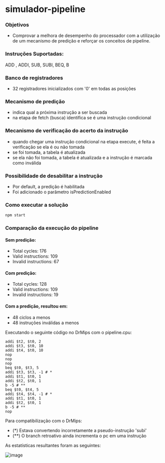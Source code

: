 # simulador-pipeline

### Objetivos  
- Comprovar a melhora de desempenho do processador com a utilização de um mecanismo de predição e reforçar os conceitos de pipeline.

### Instruções Suportadas:

ADD , ADDI, SUB, SUBI, BEQ, B

### Banco de registradores
- 32 registradores inicializados com '0' em todas as posições

### Mecanismo de predição
- indica qual a próxima instrução a ser buscada
- na etapa de fetch (busca) identifica se é uma instrução condicional

### Mecanismo de verificação do acerto da instrução
- quando chegar uma instrução condicional na etapa execute, é feita a verificação se ela é ou não tomada
- se foi tomada, a tabela é atualizada
- se ela não foi tomada, a tabela é atualizada e a instrução é marcada como inválida

### Possibilidade de desabilitar a instrução
- Por default, a predição é habilitada
- Foi adicionado o parâmetro isPredictionEnabled

### Como executar a solução

```sh
npm start
```

### Comparação da execução do pipeline

#### Sem predição:
- Total cycles: 176
- Valid instructions: 109
- Invalid instructions: 67

#### Com predição:
- Total cycles: 128
- Valid instructions: 109
- Invalid instructions: 19

#### Com a predição, resultou em:
- 48 ciclos a menos
- 48 instruções inválidas a menos

Executando o seguinte código no DrMips com o pipeline.cpu:

```addi $t1, $t0, 1
addi $t2, $t0, 2
addi $t3, $t0, 10
addi $t4, $t0, 10
nop
nop
nop
beq $t0, $t3, 5
addi $t3, $t3, -1 # *
addi $t1, $t0, 1
addi $t2, $t0, 1
b -5 # **
beq $t0, $t4, 5
addi $t4, $t4, -1 # *
addi $t1, $t0, 1
addi $t2, $t0, 1
b -5 # **
nop
```
Para compatibilização com o DrMips:
- (*) Estava convertendo incorretamente a pseudo-instrução 'subi'
- (**) O branch retroativo ainda incrementa o pc em uma instrução

As estatísticas resultantes foram as seguintes:

![image](https://user-images.githubusercontent.com/72985725/137024000-a2cb290e-b253-4502-b28b-0939c2e5e6df.png)

